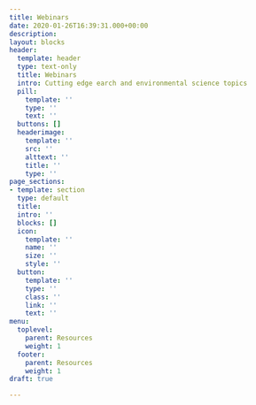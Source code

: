 ```yaml
---
title: Webinars
date: 2020-01-26T16:39:31.000+00:00
description: 
layout: blocks
header:
  template: header
  type: text-only
  title: Webinars
  intro: Cutting edge earch and environmental science topics
  pill:
    template: ''
    type: ''
    text: ''
  buttons: []
  headerimage:
    template: ''
    src: ''
    alttext: ''
    title: ''
    type: ''
page_sections:
- template: section
  type: default
  title: 
  intro: ''
  blocks: []
  icon:
    template: ''
    name: ''
    size: ''
    style: ''
  button:
    template: ''
    type: ''
    class: ''
    link: ''
    text: ''
menu:
  toplevel:
    parent: Resources
    weight: 1
  footer:
    parent: Resources
    weight: 1
draft: true

---
```


